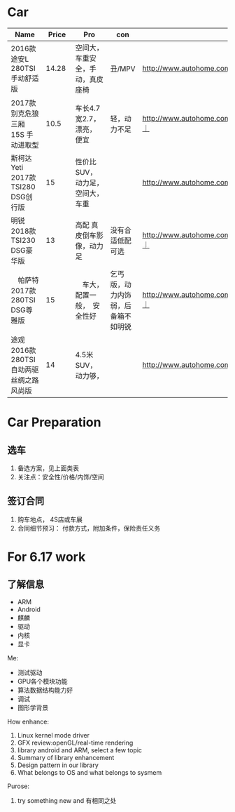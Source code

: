# Car

| Name                | Price    |     Pro    | con      | Link |
|---------------------|----------|------------|----------|------|
| 2016款 途安L 280TSI 手动舒适版| 14.28 |  空间大，车重安全，手动，真皮座椅 |  丑/MPV  |http://www.autohome.com.cn/spec/25114/#pvareaid=101605|
| 2017款 别克危狼 三厢 15S 手动进取型　　　 |10.5　| 车长4.7宽2.7， 漂亮， 便宜　　　 |轻，动力不足|http://www.autohome.com.cn/spec/27689/#pvareaid=101605｜
 | 斯柯达 Yeti 2017款 TSI280 DSG创行版| 15| 性价比SUV， 动力足，空间大，车重 |　|http://www.autohome.com.cn/spec/27791/#pvareaid=2042249|
|  明锐 2018款 TSI230 DSG豪华版|13| 高配 真皮倒车影像，动力足|没有合适低配可选|http://www.autohome.com.cn/spec/31315/#pvareaid=2042249｜
|　帕萨特　2017款 280TSI DSG尊雅版|15|　车大，配置一般，　安全性好|乞丐版，动力内饰弱，后备箱不如明锐|http://www.autohome.com.cn/spec/29314/#pvareaid=101605｜
| 途观 2016款 280TSI 自动两驱丝绸之路风尚版  |14 |4.5米SUV，动力够，||http://www.autohome.com.cn/spec/27843/#pvareaid=2042251|

#  Car Preparation
## 选车
   1. 备选方案，见上面类表
   2. 关注点：安全性/价格/内饰/空间
## 签订合同
   1. 购车地点， 4S店或车展
   2. 合同细节预习： 付款方式，附加条件，保险责任义务
   
   
# For 6.17 work

## 了解信息
 * ARM
 * Android
 * 麒麟
 * 驱动 
 * 内核
 * 显卡
 
 
 
 Me:
 * 测试驱动
 * GPU各个模块功能
 * 算法数据结构能力好
 * 调试
 * 图形学背景
  
 
 How enhance:
 1. Linux kernel mode driver
 2. GFX review:openGL/real-time rendering
 3. library android and ARM, select a few topic 
 4. Summary of library enhancement
 5. Design pattern  in our library
 6. What belongs to OS and what belongs to sysmem


Purose:
1. try something new and 有相同之处
